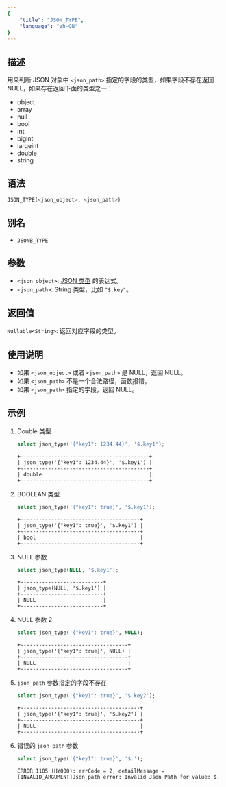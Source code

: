 ```yaml
---
{
    "title": "JSON_TYPE",
    "language": "zh-CN"
}
---
```


## 描述
用来判断 JSON 对象中 `<json_path>` 指定的字段的类型，如果字段不存在返回 NULL，如果存在返回下面的类型之一：
* object
* array
* null
* bool
* int
* bigint
* largeint
* double
* string

## 语法
```sql
JSON_TYPE(<json_object>, <json_path>)
```

## 别名
- `JSONB_TYPE`

## 参数
- `<json_object>`: [JSON 类型](../../../basic-element/sql-data-types/semi-structured/JSON.md) 的表达式。
- `<json_path>`: String 类型，比如 `"$.key"`。

## 返回值
`Nullable<String>`: 返回对应字段的类型。

## 使用说明
- 如果 `<json_object>` 或者 `<json_path>` 是 NULL，返回 NULL。
- 如果 `<json_path>` 不是一个合法路径，函数报错。
- 如果 `<json_path>` 指定的字段，返回 NULL。

## 示例
1. Double 类型
    ```sql
    select json_type('{"key1": 1234.44}', '$.key1');
    ```
    ```
    +------------------------------------------+
    | json_type('{"key1": 1234.44}', '$.key1') |
    +------------------------------------------+
    | double                                   |
    +------------------------------------------+
    ```
2. BOOLEAN 类型
    ```sql
    select json_type('{"key1": true}', '$.key1');
    ```
    ```
    +---------------------------------------+
    | json_type('{"key1": true}', '$.key1') |
    +---------------------------------------+
    | bool                                  |
    +---------------------------------------+
    ```
3. NULL 参数
    ```sql
    select json_type(NULL, '$.key1');
    ```
    ```
    +---------------------------+
    | json_type(NULL, '$.key1') |
    +---------------------------+
    | NULL                      |
    +---------------------------+
    ```
4. NULL 参数 2
    ```sql
    select json_type('{"key1": true}', NULL);
    ```
    ```
    +-----------------------------------+
    | json_type('{"key1": true}', NULL) |
    +-----------------------------------+
    | NULL                              |
    +-----------------------------------+
    ```
5. `json_path` 参数指定的字段不存在
    ```sql
    select json_type('{"key1": true}', '$.key2');
    ```
    ```
    +---------------------------------------+
    | json_type('{"key1": true}', '$.key2') |
    +---------------------------------------+
    | NULL                                  |
    +---------------------------------------+
    ```
6. 错误的 `json_path` 参数
    ```sql
    select json_type('{"key1": true}', '$.');
    ```
    ```
    ERROR 1105 (HY000): errCode = 2, detailMessage = [INVALID_ARGUMENT]Json path error: Invalid Json Path for value: $.
    ```